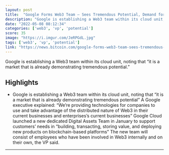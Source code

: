 ```yaml
---
layout: post
title:  "Google Forms Web3 Team — Sees Tremendous Potential, Demand for Crypto Tech Support"
description: "Google is establishing a Web3 team within its cloud unit, noting that “it is a market that is already demonstrating tremendous potential.”"
date: "2022-05-08 08:12:34"
categories: ['web3', 'vp', 'potential']
score: 35
image: "https://i.imgur.com/JeRPGdL.jpg"
tags: ['web3', 'vp', 'potential']
link: "https://news.bitcoin.com/google-forms-web3-team-sees-tremendous-potential-demand-for-crypto-tech-support/"
---
```


Google is establishing a Web3 team within its cloud unit, noting that “it is a market that is already demonstrating tremendous potential.”

## Highlights

- Google is establishing a Web3 team within its cloud unit, noting that “it is a market that is already demonstrating tremendous potential” A Google executive explained: “We’re providing technologies for companies to use and take advantage of the distributed nature of Web3 in their current businesses and enterprises’s current businesses” Google Cloud launched a new dedicated Digital Assets Team in January to support customers’ needs in “building, transacting, storing value, and deploying new products on blockchain-based platforms” The new team will consist of employees who have been involved in Web3 internally and on their own, the VP said.

---
